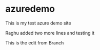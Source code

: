 # azuredemo
This is my test azure demo site

Raghu added two more lines and testing it

This is the edit from Branch 
